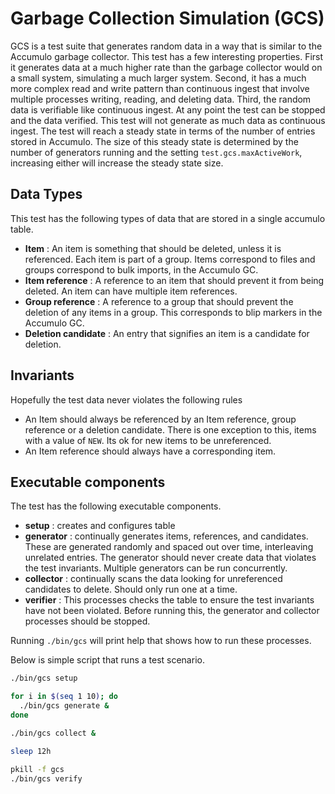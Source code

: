 # Garbage Collection Simulation (GCS)

GCS is a test suite that generates random data in a way that is similar to the
Accumulo garbage collector.  This test has a few interesting properties.  First
it generates data at a much higher rate than the garbage collector would on a
small system, simulating a much larger system.  Second, it has a much more
complex read and write pattern than continuous ingest that involve multiple
processes writing, reading, and deleting data.  Third, the random data is
verifiable like continuous ingest.  At any point the test can be stopped and
the data verified.  This test will not generate as much data as continuous
ingest.  The test will reach a steady state in terms of the number of entries
stored in Accumulo.  The size of this steady state is determined by the number
of generators running and the setting `test.gcs.maxActiveWork`, increasing
either will increase the steady state size.

## Data Types

This test has the following types of data that are stored in a single accumulo table.

 * **Item** : An item is something that should be deleted, unless it is referenced.
   Each item is part of a group.  Items correspond to files and groups
   correspond to bulk imports, in the Accumulo GC.
 * **Item reference** : A reference to an item that should prevent it from
   being deleted.  An item can have multiple item references.
 * **Group reference** : A reference to a group that should prevent the
   deletion of any items in a group.  This corresponds to blip markers in the
   Accumulo GC.
 * **Deletion candidate** : An entry that signifies an item is a candidate for deletion.

## Invariants

Hopefully the test data never violates the following rules

 * An Item should always be referenced by an Item reference, group reference or
   a deletion candidate.  There is one exception to this, items with a value of
  `NEW`.  Its ok for new items to be unreferenced.
 * An Item reference should always have a corresponding item.

## Executable components

The test has the following executable components.

 * **setup** : creates and configures table
 * **generator** : continually generates items, references, and candidates.
   These are generated randomly and spaced out over time, interleaving
   unrelated entries. The generator should never create data that violates the
   test invariants.  Multiple generators can be run concurrently.
 * **collector** : continually scans the data looking for unreferenced
   candidates to delete.  Should only run one at a time.
 * **verifier** :  This processes checks the table to ensure the test
   invariants have not been violated.  Before running this, the generator and
   collector processes should be stopped.

Running `./bin/gcs` will print help that shows how to run these processes.

Below is simple script that runs a test scenario.

```bash
./bin/gcs setup

for i in $(seq 1 10); do
  ./bin/gcs generate &
done

./bin/gcs collect &

sleep 12h

pkill -f gcs
./bin/gcs verify
```
